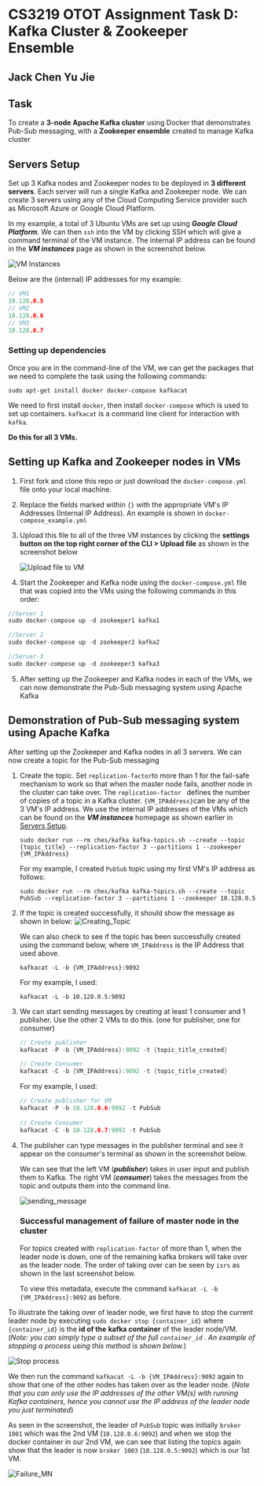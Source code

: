 # CS3219 OTOT Assignment Task D: Kafka Cluster & Zookeeper Ensemble

## Jack Chen Yu Jie



## Task

To create a **3-node Apache Kafka cluster** using Docker that demonstrates Pub-Sub messaging, with a **Zookeeper ensemble** created to manage Kafka cluster



## Servers Setup

Set up 3 Kafka nodes and Zookeeper nodes to be deployed in **3 different servers**. Each server will run a single Kafka and Zookeeper node. We can create 3 servers using any of the Cloud Computing Service provider such as Microsoft Azure or Google Cloud Platform.

In my example, a total of 3 Ubuntu VMs are set up using *__Google Cloud Platform__*. We can then `ssh` into the VM by clicking SSH which will give a command terminal of the VM instance. The internal IP address can be found in the ***VM instances*** page as shown in the screenshot below.

![VM Instances](./screenshots/vm.png)

Below are the (internal) IP addresses for my example:

```C
// VM1
10.128.0.5
// VM2
10.128.0.6
// VM3
10.128.0.7
```



### Setting up dependencies 

Once you are in the command-line of the VM, we can get the packages that we need to complete the task using the following commands:

`sudo apt-get install docker docker-compose kafkacat`

We need to first install `docker`, then install `docker-compose` which is used to set up containers. `kafkacat` is a command line client for interaction with `kafka`. 

**Do this for all 3 VMs.**



## Setting up Kafka and Zookeeper nodes in VMs

1. First fork and clone this repo or just download the `docker-compose.yml` file onto your local machine. 

2. Replace the fields marked within `{}` with the appropriate VM's IP Addresses (Internal IP Address). An example is shown in `docker-compose_example.yml`

3. Upload this file to all of the three VM instances by clicking the **settings button on the top right corner of the CLI > Upload file** as shown in the screenshot below

   ![Upload file to VM](./screenshots/upload.png)

4. Start the Zookeeper and Kafka node using the `docker-compose.yml` file that was copied into the VMs using the following commands in this order:

```c
//Server 1
sudo docker-compose up -d zookeeper1 kafka1

//Server 2
sudo docker-compose up -d zookeeper2 kafka2

//Server-3
sudo docker-compose up -d zookeeper3 kafka3
```

5. After setting up the Zookeeper and Kafka nodes in each of the VMs, we can now demonstrate the Pub-Sub messaging system using Apache Kafka



## Demonstration of Pub-Sub messaging system using Apache Kafka

After setting up the Zookeeper and Kafka nodes in all 3 servers. We can now create a topic for the Pub-Sub messaging

1. Create the topic. Set `replication-factor`to more than 1 for the fail-safe mechanism to work so that when the master node fails, another node in the cluster can take over. The `replication-factor ` defines the number of copies of a topic in a Kafka cluster. `{VM_IPAddress}`can be any of the 3 VM's IP address. We use the internal IP addresses of the VMs which can be found on the ***VM instances*** homepage as shown earlier in [Servers Setup](#servers-setup).

   ```
   sudo docker run --rm ches/kafka kafka-topics.sh --create --topic {topic_title} --replication-factor 3 --partitions 1 --zookeeper {VM_IPAddress}
   ```

   For my example, I created `PubSub` topic using my first VM's IP address as follows:

   ```
   sudo docker run --rm ches/kafka kafka-topics.sh --create --topic PubSub --replication-factor 3 --partitions 1 --zookeeper 10.128.0.5
   ```

   

2. If the topic is created successfully, it should show the message as shown in below: ![Creating_Topic](./screenshots/Creating_Topic.png)

   We can also check to see if the topic has been successfully created using the command below, where `VM_IPAddress` is the IP Address that used above.

   ````
   kafkacat -L -b {VM_IPAddress}:9092
   ````
   
     For my example, I used:
   
   ```
   kafkacat -L -b 10.128.0.5:9092
   ```

   

3. We can start sending messages by creating at least 1 consumer and 1 publisher. Use the other 2 VMs to do this. (one for publisher, one for consumer)

   ````c
   // Create publisher
   kafkacat -P -b {VM_IPAddress}:9092 -t {topic_title_created}
   
   // Create Consumer
   kafkacat -C -b {VM_IPAddress}:9092 -t {topic_title_created}
   ````
   
     For my example, I used:
   
   ```C
   // Create publisher for VM
   kafkacat -P -b 10.128.0.6:9092 -t PubSub
      
   // Create Consumer
   kafkacat -C -b 10.128.0.7:9092 -t PubSub
   ```


 

4. The publisher can type messages in the publisher terminal and see it appear on the consumer's terminal as shown in the screenshot below.

   We can see that the left VM (***publisher***) takes in user input and publish them to Kafka.  The right VM (***consumer***) takes the messages from the topic and outputs them into the command line. 

   

   ![sending_message](./screenshots/PubSubSending.png)

   

   ### Successful management of failure of master node in the cluster

   For topics created with `replication-factor` of more than 1, when the leader node is down, one of the remaining kafka brokers will take over as the leader node. The order of taking over can be seen by `isrs` as shown in the last screenshot below. 
   
   To view this metadata, execute the command `kafkacat -L -b {VM_IPAddress}:9092` as before.

To illustrate the taking over of leader node, we first have to stop the current leader node by executing `sudo docker stop {container_id}` where `{container_id}` is the **id of the** **kafka container** of the leader node/VM. (*Note: you can simply type a subset of the full `container_id` . An example of stopping a process using this method is shown below.*)
   
   ![Stop process](./screenshots/stopprocess.png)

   We then run the command `kafkacat -L -b {VM_IPAddress}:9092` again to show that one of the other nodes has taken over as the leader node. (*Note that you can only use the IP addresses of the other VM(s) with running Kafka containers, hence you cannot use the IP address of the leader node you just terminated*)
   
   As seen in the screenshot, the leader of `PubSub` topic was initially `broker 1001` which was the 2nd VM (`10.128.0.6:9092`) and when we stop the docker container in our 2nd VM, we can see that listing the topics again show that the leader is now `broker 1003` (`10.128.0.5:9092`) which is our 1st VM.
   
   
   ![Failure_MN](./screenshots/failure.png)

